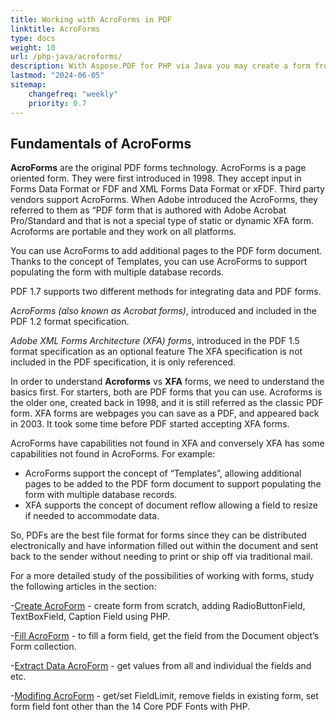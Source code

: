 ```yaml
---
title: Working with AcroForms in PDF 
linktitle: AcroForms
type: docs
weight: 10
url: /php-java/acroforms/
description: With Aspose.PDF for PHP via Java you may create a form from scratch, fill the form field in a PDF document, extract data from the form, add or remove fields in the existing form.
lastmod: "2024-06-05"
sitemap:
    changefreq: "weekly"
    priority: 0.7
---
```


## Fundamentals of AcroForms

**AcroForms** are the original PDF forms technology. AcroForms is a page oriented form. They were first introduced in 1998. They accept input in Forms Data Format or FDF and XML Forms Data Format or xFDF. Third party vendors support AcroForms. When Adobe introduced the AcroForms, they referred to them as “PDF form that is authored with Adobe Acrobat Pro/Standard and that is not a special type of static or dynamic XFA form. Acroforms are portable and they work on all platforms.

You can use AcroForms to add additional pages to the PDF form document. Thanks to the concept of Templates, you can use AcroForms to support populating the form with multiple database records.

PDF 1.7 supports two different methods for integrating data and PDF forms.

*AcroForms (also known as Acrobat forms)*, introduced and included in the PDF 1.2 format specification.

*Adobe XML Forms Architecture (XFA) forms*, introduced in the PDF 1.5 format specification as an optional feature The XFA specification is not included in the PDF specification, it is only referenced.

In order to understand **Acroforms** vs **XFA** forms, we need to understand the basics first. For starters, both are PDF forms that you can use. Acroforms is the older one, created back in 1998, and it is still referred as the classic PDF form. XFA forms are webpages you can save as a PDF, and appeared back in 2003. It took some time before PDF started accepting XFA forms.

AcroForms have capabilities not found in XFA and conversely XFA has some capabilities not found in AcroForms.  For example:

- AcroForms support the concept of “Templates”, allowing additional pages to be added to the PDF form document to support populating the form with multiple database records.
- XFA supports the concept of document reflow allowing a field to resize if needed to accommodate data.

So, PDFs are the best file format for forms since they can be distributed electronically and have information filled out within the document and sent back to the sender without needing to print or ship off via traditional mail.

For a more detailed study of the possibilities of working with forms, study the following articles in the section:

-[Create AcroForm](/pdf/php-java/create-form/) - create form from scratch, adding RadioButtonField, TextBoxField, Caption Field using PHP.

-[Fill AcroForm](/pdf/php-java/fill-form/) - to fill a form field, get the field from the Document object’s Form collection.

-[Extract Data AcroForm](/pdf/php-java/extract-form/) - get values from all and individual the fields and etc.

-[Modifing AcroForm](/pdf/php-java/modifing-form/) -  get/set FieldLimit, remove fields in existing form, set form field font other than the 14 Core PDF Fonts with PHP.

